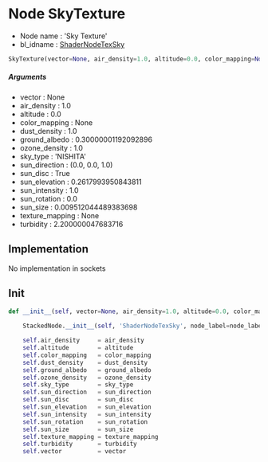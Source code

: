 # Node SkyTexture

- Node name : 'Sky Texture'
- bl_idname : [ShaderNodeTexSky](https://docs.blender.org/api/current/bpy.types.{bl_idname}.html)


``` python
SkyTexture(vector=None, air_density=1.0, altitude=0.0, color_mapping=None, dust_density=1.0, ground_albedo=0.30000001192092896, ozone_density=1.0, sky_type='NISHITA', sun_direction=(0.0, 0.0, 1.0), sun_disc=True, sun_elevation=0.2617993950843811, sun_intensity=1.0, sun_rotation=0.0, sun_size=0.009512044489383698, texture_mapping=None, turbidity=2.200000047683716, node_label=None, node_color=None)
```
##### Arguments

- vector : None
- air_density : 1.0
- altitude : 0.0
- color_mapping : None
- dust_density : 1.0
- ground_albedo : 0.30000001192092896
- ozone_density : 1.0
- sky_type : 'NISHITA'
- sun_direction : (0.0, 0.0, 1.0)
- sun_disc : True
- sun_elevation : 0.2617993950843811
- sun_intensity : 1.0
- sun_rotation : 0.0
- sun_size : 0.009512044489383698
- texture_mapping : None
- turbidity : 2.200000047683716

## Implementation

No implementation in sockets

## Init

``` python
def __init__(self, vector=None, air_density=1.0, altitude=0.0, color_mapping=None, dust_density=1.0, ground_albedo=0.30000001192092896, ozone_density=1.0, sky_type='NISHITA', sun_direction=(0.0, 0.0, 1.0), sun_disc=True, sun_elevation=0.2617993950843811, sun_intensity=1.0, sun_rotation=0.0, sun_size=0.009512044489383698, texture_mapping=None, turbidity=2.200000047683716, node_label=None, node_color=None):

    StackedNode.__init__(self, 'ShaderNodeTexSky', node_label=node_label, node_color=node_color)

    self.air_density     = air_density
    self.altitude        = altitude
    self.color_mapping   = color_mapping
    self.dust_density    = dust_density
    self.ground_albedo   = ground_albedo
    self.ozone_density   = ozone_density
    self.sky_type        = sky_type
    self.sun_direction   = sun_direction
    self.sun_disc        = sun_disc
    self.sun_elevation   = sun_elevation
    self.sun_intensity   = sun_intensity
    self.sun_rotation    = sun_rotation
    self.sun_size        = sun_size
    self.texture_mapping = texture_mapping
    self.turbidity       = turbidity
    self.vector          = vector
```
